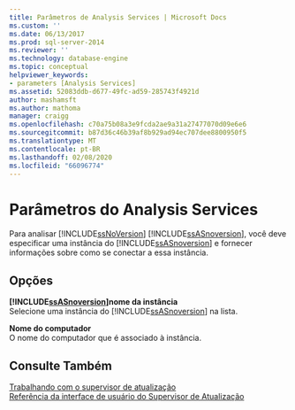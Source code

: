 ```yaml
---
title: Parâmetros de Analysis Services | Microsoft Docs
ms.custom: ''
ms.date: 06/13/2017
ms.prod: sql-server-2014
ms.reviewer: ''
ms.technology: database-engine
ms.topic: conceptual
helpviewer_keywords:
- parameters [Analysis Services]
ms.assetid: 52083ddb-d677-49fc-ad59-285743f4921d
author: mashamsft
ms.author: mathoma
manager: craigg
ms.openlocfilehash: c70a75b08a3e9fcda2ae9a31a27477070d09e6e6
ms.sourcegitcommit: b87d36c46b39af8b929ad94ec707dee8800950f5
ms.translationtype: MT
ms.contentlocale: pt-BR
ms.lasthandoff: 02/08/2020
ms.locfileid: "66096774"
---
```

# <a name="analysis-services-parameters"></a>Parâmetros do Analysis Services
  Para analisar [!INCLUDE[ssNoVersion](../../includes/ssnoversion-md.md)] [!INCLUDE[ssASnoversion](../../includes/ssasnoversion-md.md)], você deve especificar uma instância do [!INCLUDE[ssASnoversion](../../includes/ssasnoversion-md.md)] e fornecer informações sobre como se conectar a essa instância.  
  
## <a name="options"></a>Opções  
 **[!INCLUDE[ssASnoversion](../../includes/ssasnoversion-md.md)]nome da instância**  
 Selecione uma instância do [!INCLUDE[ssASnoversion](../../includes/ssasnoversion-md.md)] na lista.  
  
 **Nome do computador**  
 O nome do computador que é associado à instância.  
  
## <a name="see-also"></a>Consulte Também  
 [Trabalhando com o supervisor de atualização](../../../2014/sql-server/install/working-with-upgrade-advisor.md)   
 [Referência da interface de usuário do Supervisor de Atualização](../../../2014/sql-server/install/upgrade-advisor-user-interface-reference.md)  
  
  
